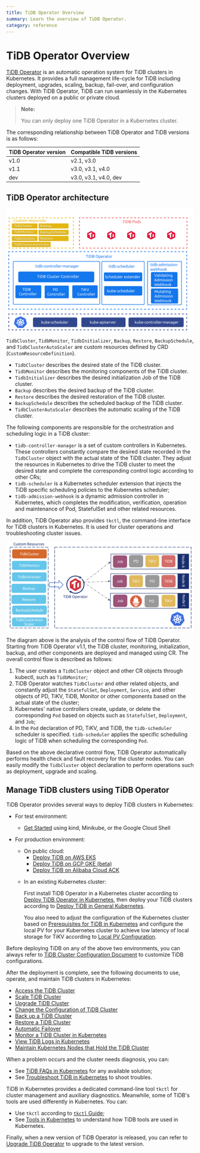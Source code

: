 ```yaml
---
title: TiDB Operator Overview
summary: Learn the overview of TiDB Operator.
category: reference
---
```


# TiDB Operator Overview

[TiDB Operator](https://github.com/pingcap/tidb-operator) is an automatic operation system for TiDB clusters in Kubernetes. It provides a full management life-cycle for TiDB including deployment, upgrades, scaling, backup, fail-over, and configuration changes. With TiDB Operator, TiDB can run seamlessly in the Kubernetes clusters deployed on a public or private cloud.

> **Note:**
>
> You can only deploy one TiDB Operator in a Kubernetes cluster.

The corresponding relationship between TiDB Operator and TiDB versions is as follows:

| TiDB Operator version | Compatible TiDB versions |
|:---|:---|
| v1.0 | v2.1, v3.0 |
| v1.1 | v3.0, v3.1, v4.0 |
| dev | v3.0, v3.1, v4.0, dev |

## TiDB Operator architecture

![TiDB Operator Overview](/media/tidb-operator-overview-1.1.png)

`TidbCluster`, `TidbMonitor`, `TidbInitializer`, `Backup`, `Restore`, `BackupSchedule`, and `TidbClusterAutoScaler` are custom resources defined by CRD (`CustomResourceDefinition`).

* `TidbCluster` describes the desired state of the TiDB cluster.
* `TidbMonitor` describes the monitoring components of the TiDB cluster.
* `TidbInitializer` describes the desired initialization Job of the TiDB cluster.
* `Backup` describes the desired backup of the TiDB cluster.
* `Restore` describes the desired restoration of the TiDB cluster.
* `BackupSchedule` describes the scheduled backup of the TiDB cluster.
* `TidbClusterAutoScaler` describes the automatic scaling of the TiDB cluster.

The following components are responsible for the orchestration and scheduling logic in a TiDB cluster:

* `tidb-controller-manager` is a set of custom controllers in Kubernetes. These controllers constantly compare the desired state recorded in the `TidbCluster` object with the actual state of the TiDB cluster. They adjust the resources in Kubernetes to drive the TiDB cluster to meet the desired state and complete the corresponding control logic according to other CRs;
* `tidb-scheduler` is a Kubernetes scheduler extension that injects the TiDB specific scheduling policies to the Kubernetes scheduler;
* `tidb-admission-webhook` is a dynamic admission controller in Kubernetes, which completes the modification, verification, operation and maintenance of Pod, StatefulSet and other related resources.

In addition, TiDB Operator also provides `tkctl`, the command-line interface for TiDB clusters in Kubernetes. It is used for cluster operations and troubleshooting cluster issues.

![TiDB Operator Control Flow](/media/tidb-operator-control-flow-1.1.png)

The diagram above is the analysis of the control flow of TiDB Operator. Starting from TiDB Operator v1.1, the TiDB cluster, monitoring, initialization, backup, and other components are deployed and managed using CR. The overall control flow is described as follows:

1. The user creates a `TidbCluster` object and other CR objects through kubectl, such as `TidbMonitor`;
2. TiDB Operator watches `TidbCluster` and other related objects, and constantly adjust the `StatefulSet`, `Deployment`, `Service`, and other objects of PD, TiKV, TiDB, Monitor or other components based on the actual state of the cluster;
3. Kubernetes' native controllers create, update, or delete the corresponding `Pod` based on objects such as `StatefulSet`, `Deployment`, and `Job`;
4. In the `Pod` declaration of PD, TiKV, and TiDB, the `tidb-scheduler` scheduler is specified. `tidb-scheduler` applies the specific scheduling logic of TiDB when scheduling the corresponding `Pod`.

Based on the above declarative control flow, TiDB Operator automatically performs health check and fault recovery for the cluster nodes. You can easily modify the `TidbCluster` object declaration to perform operations such as deployment, upgrade and scaling.

## Manage TiDB clusters using TiDB Operator

TiDB Operator provides several ways to deploy TiDB clusters in Kubernetes:

+ For test environment:

    - [Get Started](get-started.md) using kind, Minikube, or the Google Cloud Shell

+ For production environment:

    + On public cloud:
        - [Deploy TiDB on AWS EKS](deploy-on-aws-eks.md)
        - [Deploy TiDB on GCP GKE (beta)](deploy-on-gcp-gke.md)
        - [Deploy TiDB on Alibaba Cloud ACK](deploy-on-alibaba-cloud.md)

    - In an existing Kubernetes cluster:

        First install TiDB Operator in a Kubernetes cluster according to [Deploy TiDB Operator in Kubernetes](deploy-tidb-operator.md), then deploy your TiDB clusters according to [Deploy TiDB in General Kubernetes](deploy-on-general-kubernetes.md).

        You also need to adjust the configuration of the Kubernetes cluster based on [Prerequisites for TiDB in Kubernetes](prerequisites.md) and configure the local PV for your Kubernetes cluster to achieve low latency of local storage for TiKV according to [Local PV Configuration](configure-storage-class.md#local-pv-configuration).

Before deploying TiDB on any of the above two environments, you can always refer to [TiDB Cluster Configuration Document](configure-a-tidb-cluster.md) to customize TiDB configurations.

After the deployment is complete, see the following documents to use, operate, and maintain TiDB clusters in Kubernetes:

+ [Access the TiDB Cluster](access-tidb.md)
+ [Scale TiDB Cluster](scale-a-tidb-cluster.md)
+ [Upgrade TiDB Cluster](upgrade-a-tidb-cluster.md#upgrade-the-version-of-tidb-cluster)
+ [Change the Configuration of TiDB Cluster](upgrade-a-tidb-cluster.md#change-the-configuration-of-tidb-cluster)
+ [Back up a TiDB Cluster](backup-to-aws-s3-using-br.md)
+ [Restore a TiDB Cluster](restore-from-aws-s3-using-br.md)
+ [Automatic Failover](use-auto-failover.md)
+ [Monitor a TiDB Cluster in Kubernetes](monitor-a-tidb-cluster.md)
+ [View TiDB Logs in Kubernetes](view-logs.md)
+ [Maintain Kubernetes Nodes that Hold the TiDB Cluster](maintain-a-kubernetes-node.md)

When a problem occurs and the cluster needs diagnosis, you can:

+ See [TiDB FAQs in Kubernetes](faq.md) for any available solution;
+ See [Troubleshoot TiDB in Kubernetes](troubleshoot.md) to shoot troubles.

TiDB in Kubernetes provides a dedicated command-line tool `tkctl` for cluster management and auxiliary diagnostics. Meanwhile, some of TiDB's tools are used differently in Kubernetes. You can:

+ Use `tkctl` according to [`tkctl` Guide](use-tkctl.md );
+ See [Tools in Kubernetes](tidb-toolkit.md) to understand how TiDB tools are used in Kubernetes.

Finally, when a new version of TiDB Operator is released, you can refer to [Upgrade TiDB Operator](upgrade-tidb-operator.md) to upgrade to the latest version.
